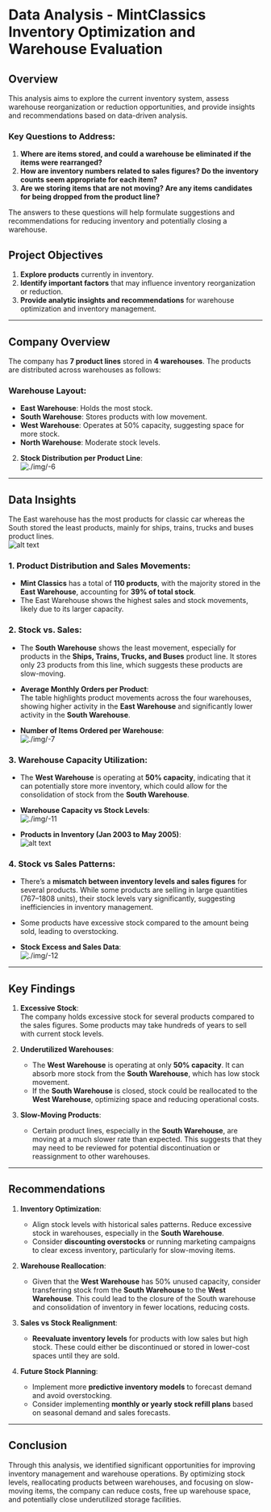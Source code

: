 # Data Analysis - MintClassics Inventory Optimization and Warehouse Evaluation

## Overview

This analysis aims to explore the current inventory system, assess warehouse reorganization or reduction opportunities, and provide insights and recommendations based on data-driven analysis.

### Key Questions to Address:

1. **Where are items stored, and could a warehouse be eliminated if the items were rearranged?**
2. **How are inventory numbers related to sales figures? Do the inventory counts seem appropriate for each item?**
3. **Are we storing items that are not moving? Are any items candidates for being dropped from the product line?**

The answers to these questions will help formulate suggestions and recommendations for reducing inventory and potentially closing a warehouse.

## Project Objectives

1. **Explore products** currently in inventory.
2. **Identify important factors** that may influence inventory reorganization or reduction.
3. **Provide analytic insights and recommendations** for warehouse optimization and inventory management.

---

## Company Overview

The company has **7 product lines** stored in **4 warehouses**. The products are distributed across warehouses as follows:

### Warehouse Layout:
- **East Warehouse**: Holds the most stock.
- **South Warehouse**: Stores products with low movement.
- **West Warehouse**: Operates at 50% capacity, suggesting space for more stock.
- **North Warehouse**: Moderate stock levels.


2. **Stock Distribution per Product Line**:  
   ![./img/-6](./img/image-6.png)


---

## Data Insights


The East warehouse has the most products for classic car whereas the South stored the least products, mainly for ships, trains, trucks and buses product lines.  
![alt text](./img/image-13.png)

### 1. **Product Distribution and Sales Movements**:

- **Mint Classics** has a total of **110 products**, with the majority stored in the **East Warehouse**, accounting for **39% of total stock**.
- The East Warehouse shows the highest sales and stock movements, likely due to its larger capacity.

### 2. **Stock vs. Sales**:

- The **South Warehouse** shows the least movement, especially for products in the **Ships, Trains, Trucks, and Buses** product line. It stores only 23 products from this line, which suggests these products are slow-moving.

- **Average Monthly Orders per Product**:  
  The table highlights product movements across the four warehouses, showing higher activity in the **East Warehouse** and significantly lower activity in the **South Warehouse**.

- **Number of Items Ordered per Warehouse**:  
   ![./img/-7](./img/image-7.png)

### 3. **Warehouse Capacity Utilization**:

- The **West Warehouse** is operating at **50% capacity**, indicating that it can potentially store more inventory, which could allow for the consolidation of stock from the **South Warehouse**.

- **Warehouse Capacity vs Stock Levels**:  
  ![./img/-11](./img/image-11.png)

- **Products in Inventory (Jan 2003 to May 2005)**:  
   ![alt text](./img/image-14.png)

### 4. **Stock vs Sales Patterns**:

- There’s a **mismatch between inventory levels and sales figures** for several products. While some products are selling in large quantities (767–1808 units), their stock levels vary significantly, suggesting inefficiencies in inventory management.

- Some products have excessive stock compared to the amount being sold, leading to overstocking.

- **Stock Excess and Sales Data**:  
  ![./img/-12](./img/image-12.png)



---

## Key Findings

1. **Excessive Stock**:  
   The company holds excessive stock for several products compared to the sales figures. Some products may take hundreds of years to sell with current stock levels.

2. **Underutilized Warehouses**:  
   - The **West Warehouse** is operating at only **50% capacity**. It can absorb more stock from the **South Warehouse**, which has low stock movement.
   - If the **South Warehouse** is closed, stock could be reallocated to the **West Warehouse**, optimizing space and reducing operational costs.

3. **Slow-Moving Products**:  
   - Certain product lines, especially in the **South Warehouse**, are moving at a much slower rate than expected. This suggests that they may need to be reviewed for potential discontinuation or reassignment to other warehouses.

---

## Recommendations

1. **Inventory Optimization**:  
   - Align stock levels with historical sales patterns. Reduce excessive stock in warehouses, especially in the **South Warehouse**.
   - Consider **discounting overstocks** or running marketing campaigns to clear excess inventory, particularly for slow-moving items.

2. **Warehouse Reallocation**:  
   - Given that the **West Warehouse** has 50% unused capacity, consider transferring stock from the **South Warehouse** to the **West Warehouse**. This could lead to the closure of the South warehouse and consolidation of inventory in fewer locations, reducing costs.

3. **Sales vs Stock Realignment**:  
   - **Reevaluate inventory levels** for products with low sales but high stock. These could either be discontinued or stored in lower-cost spaces until they are sold.

4. **Future Stock Planning**:  
   - Implement more **predictive inventory models** to forecast demand and avoid overstocking.
   - Consider implementing **monthly or yearly stock refill plans** based on seasonal demand and sales forecasts.

---

## Conclusion

Through this analysis, we identified significant opportunities for improving inventory management and warehouse operations. By optimizing stock levels, reallocating products between warehouses, and focusing on slow-moving items, the company can reduce costs, free up warehouse space, and potentially close underutilized storage facilities.

